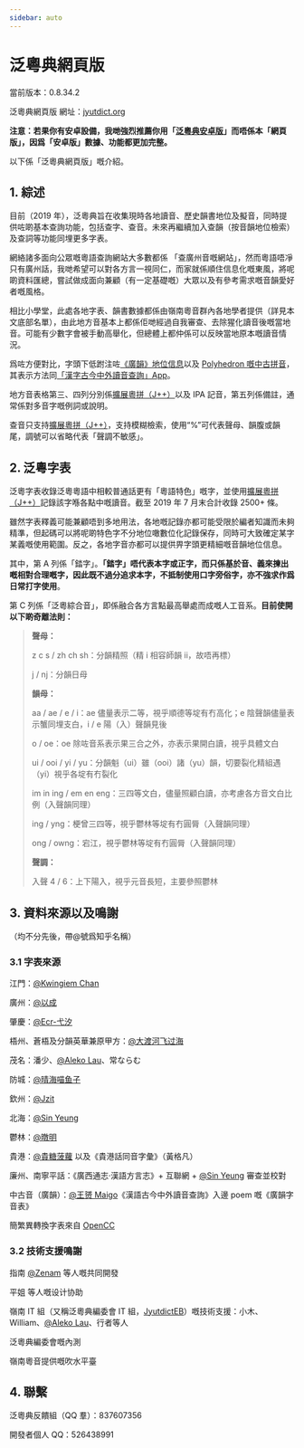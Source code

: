 ```yaml
---
sidebar: auto
---
```


# 泛粵典網頁版

當前版本：0.8.34.2

泛粵典網頁版 網址：[jyutdict.org](https://jyutdict.org/)

**注意：若果你有安卓設備，我哋強烈推薦你用「[泛粵典安卓版](/jyutdict-android/)」而唔係本「網頁版」，因爲「安卓版」數據、功能都更加完整。**

以下係「泛粵典網頁版」嘅介紹。

## 1. 綜述

目前（2019 年），泛粵典旨在收集現時各地讀音、歷史韻書地位及擬音，同時提供咗啲基本查詢功能，包括查字、查音。未來再繼續加入查韻（按音韻地位檢索）及查詞等功能同埋更多字表。

網絡諸多面向公眾嘅粵語查詢網站大多數都係 「查廣州音嘅網站」，然而粵語唔凈只有廣州話，我哋希望可以對各方言一視同仁，而家就係順住信息化嘅東風，將呢啲資料匯總，嘗試做成面向兼顧（有一定基礎嘅）大眾以及有參考需求嘅音韻愛好者嘅風格。

相比小學堂，此處各地字表、韻書數據都係由嶺南粵音群內各地學者提供（詳見本文底部名單），由此地方音基本上都係佢哋經過自我審查、去除猩化讀音後嘅當地音。可能有少數字會被手動高舉化，但總體上都仲係可以反映當地原本嘅讀音情況。

爲咗方便對比，字頭下低跗注咗[《廣韻》地位信息](https://ytenx.org/kyonh/)以及 [Polyhedron 嘅中古拼音](http://zh.wikipedia.org/wiki/User:Polyhedron/中古漢語拼音)，其表示方法同[「漢字古今中外讀音查詢」App](https://zhuanlan.zhihu.com/p/20839947)。

地方音表格第三、四列分別係[擴展粵拼（J++）](/j++/)以及 IPA 記音，第五列係備註，通常係對多音字嘅例詞或說明。

查音只支持[擴展粵拼（J++）](/j++/)，支持模糊檢索，使用“%”可代表聲母、韻腹或韻尾，調號可以省略代表「聲調不敏感」。

## 2. 泛粵字表

泛粵字表收錄泛粵粵語中相較普通話更有「粵語特色」嘅字，並使用[擴展粵拼（J++）](/j++/)記錄該字喺各點中嘅讀音。截至 2019 年 7 月末合計收錄 2500+ 條。

雖然字表釋義可能兼顧唔到多地用法，各地嘅記錄亦都可能受限於編者知識而未夠精準，但起碼可以將呢啲特色字不分地位噉數位化記錄保存，同時可大致確定某字某義嘅使用範圍。反之，各地字音亦都可以提供畀字頭更精細嘅音韻地位信息。

其中，第 A 列係「錔字」。**「錔字」唔代表本字或正字，而只係基於音、義來揀出嘅相對合理嘅字，因此既不過分追求本字，不抵制使用口字旁俗字，亦不強求作爲日常打字使用**。

第 C 列係「泛粵綜合音」，即係融合各方言點最高舉處而成嘅人工音系。**目前使開以下啲奇離法則：**

> **聲母：**
>
> z c s / zh ch sh：分韻精照（精 i 相容師韻 ii，故唔再標）
>
> j / nj：分韻日母
>
> **韻母：**
>
> aa / ae / e / i：ae 儘量表示二等，視乎順德等埞有冇高化；e 陰聲韻儘量表示蟹同埋支白，i / e 陽（入）聲韻見後
>
> o / oe：oe 除咗音系表示果三合之外，亦表示果開白讀，視乎具體文白
>
> ui / ooi / yi / yu：分韻魁（ui）雖（ooi）諸（yu）韻，切要裂化精組遇（yi）視乎各埞有冇裂化
>
> im in ing / em en eng：三四等文白，儘量照顧白讀，亦考慮各方音文白比例（入聲韻同理）
>
> ing / yng：梗曾三四等，視乎鬱林等埞有冇圓脣（入聲韻同理）
>
> ong / owng：宕江，視乎鬱林等埞有冇圓脣（入聲韻同理）
>
> **聲調：**
>
> 入聲 4 / 6：上下陽入，視乎元音長短，主要參照鬱林

## 3. 資料來源以及鳴謝

（均不分先後，帶@號爲知乎名稱）

### 3.1 字表來源

江門：[@Kwingiem Chan](https://www.zhihu.com/people/reseted1608208839617)

廣州：[@以成](https://www.zhihu.com/people/huang-jun-xin-74)

肇慶：[@Ecr-弋汐](https://www.zhihu.com/people/ecisrhetha)

梧州、蒼梧及分韻英華兼原甲方：[@大渡河飞过海](https://www.zhihu.com/people/da-du-he-fei-guo-hai)

茂名：潘少、[@Aleko Lau](https://www.zhihu.com/people/lau-alex)、常ならむ

防城：[@晴海喵鱼子](https://www.zhihu.com/people/recif-poisson)

欽州：[@Jzit](https://www.zhihu.com/people/lai-joengzit)

北海：[@Sin Yeung](https://www.zhihu.com/people/xian-yang-61)

鬱林：[@暾明](https://www.zhihu.com/people/tun-ming-89)

貴港：[@貴糖菠蘿](https://www.zhihu.com/people/teng-teng-64-96) 以及《貴港話同音字彙》（黃格凡）

廉州、南寧平話：《廣西通志·漢語方言志》+ 互聯網 + [@Sin Yeung](https://www.zhihu.com/people/xian-yang-61) 審查並校對

中古音（廣韻）：[@王赟 Maigo](https://www.zhihu.com/people/maigo)《漢語古今中外讀音查詢》入邊 poem 嘅《廣韻字音表》

簡繁異轉換字表來自 [OpenCC](https://github.com/BYVoid/OpenCC)

### 3.2 技術支援鳴謝

指南 [@Zenam](https://www.zhihu.com/people/zenam) 等人嘅共同開發

平姐 等人嘅设计协助

嶺南 IT 組（又稱泛粵典編委會 IT 組，[JyutdictEB](https://github.com/JyutdictEB)）嘅技術支援：小木、William、[@Aleko Lau](https://www.zhihu.com/people/lau-alex)、行者等人

泛粵典編委會嘅內測

嶺南粵音提供嘅吹水平臺

## 4. 聯繫

泛粵典反饋組（QQ 羣）：837607356

開發者個人 QQ：526438991
